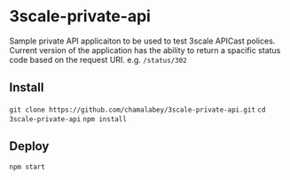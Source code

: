 # 3scale-private-api

Sample private API applicaiton to be used to test 3scale APICast polices. 
Current version of the application has the ability to return a spacific status 
code based on the request URI. e.g. `/status/302`

## Install

`git clone https://github.com/chamalabey/3scale-private-api.git`
`cd 3scale-private-api`
`npm install`

## Deploy
`npm start`



